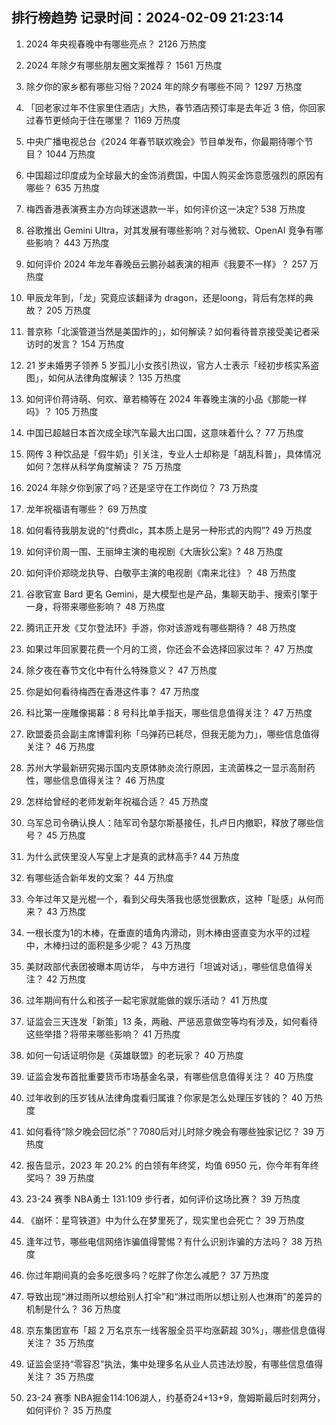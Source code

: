 
## 排行榜趋势 记录时间：2024-02-09 21:23:14
  
  1. 2024 年央视春晚中有哪些亮点？ 2126 万热度
    
  2. 2024 年除夕有哪些朋友圈文案推荐？ 1561 万热度
    
  3. 除夕你的家乡都有哪些习俗？2024 年的除夕有哪些不同？ 1297 万热度
    
  4. 「回老家过年不住家里住酒店」大热，春节酒店预订率是去年近 3 倍，你回家过春节更倾向于住在哪里？ 1169 万热度
    
  5. 中央广播电视总台《2024 年春节联欢晚会》节目单发布，你最期待哪个节目？ 1044 万热度
    
  6. 中国超过印度成为全球最大的金饰消费国，中国人购买金饰意愿强烈的原因有哪些？ 635 万热度
    
  7. 梅西香港表演赛主办方向球迷退款一半，如何评价这一决定? 538 万热度
    
  8. 谷歌推出 Gemini Ultra，对其发展有哪些影响？对与微软、OpenAI 竞争有哪些影响？ 443 万热度
    
  9. 如何评价 2024 年龙年春晚岳云鹏孙越表演的相声《我要不一样》？ 257 万热度
    
  10. 甲辰龙年到，「龙」究竟应该翻译为 dragon，还是loong，背后有怎样的典故？ 205 万热度
    
  11. 普京称「北溪管道当然是美国炸的」，如何解读？如何看待普京接受美记者采访时的发言？ 154 万热度
    
  12. 21 岁未婚男子领养 5 岁孤儿小女孩引热议，官方人士表示「经初步核实系盗图」，如何从法律角度解读？ 135 万热度
    
  13. 如何评价蒋诗萌、何欢、章若楠等在 2024 年春晚主演的小品《那能一样吗》？ 105 万热度
    
  14. 中国已超越日本首次成全球汽车最大出口国，这意味着什么？ 77 万热度
    
  15. 网传 3 种饮品是「假牛奶」引关注，专业人士却称是「胡乱科普」，具体情况如何？怎样从科学角度解读？ 75 万热度
    
  16. 2024 年除夕你到家了吗？还是坚守在工作岗位？ 73 万热度
    
  17. 龙年祝福语有哪些？ 69 万热度
    
  18. 如何看待我朋友说的“付费dlc，其本质上是另一种形式的内购”? 49 万热度
    
  19. 如何评价周一围、王丽坤主演的电视剧《大唐狄公案》? 48 万热度
    
  20. 如何评价郑晓龙执导、白敬亭主演的电视剧《南来北往》？ 48 万热度
    
  21. 谷歌官宣 Bard 更名 Gemini，是大模型也是产品，集聊天助手、搜索引擎于一身，将带来哪些影响？ 48 万热度
    
  22. 腾讯正开发《艾尔登法环》手游，你对该游戏有哪些期待？ 48 万热度
    
  23. 如果过年回家要花费一个月的工资，你还会不会选择回家过年？ 47 万热度
    
  24. 除夕夜在春节文化中有什么特殊意义？ 47 万热度
    
  25. 你是如何看待梅西在香港这件事？ 47 万热度
    
  26. 科比第一座雕像揭幕：8 号科比单手指天，哪些信息值得关注？ 47 万热度
    
  27. 欧盟委员会副主席博雷利称「乌弹药已耗尽，但我无能为力」，哪些信息值得关注？ 46 万热度
    
  28. 苏州大学最新研究揭示国内支原体肺炎流行原因，主流菌株之一显示高耐药性，哪些信息值得关注？ 46 万热度
    
  29. 怎样给曾经的老师发新年祝福合适？ 45 万热度
    
  30. 乌军总司令确认换人：陆军司令瑟尔斯基接任，扎卢日内撤职，释放了哪些信号？ 45 万热度
    
  31. 为什么武侠里没人写皇上才是真的武林高手? 44 万热度
    
  32. 有哪些适合新年发的文案？ 44 万热度
    
  33. 今年过年又是光棍一个，看到父母失落我也感觉很歉疚，这种「耻感」从何而来？ 43 万热度
    
  34. 一根长度为1的木棒，在垂直的墙角内滑动，则木棒由竖直变为水平的过程中，木棒扫过的面积是多少呢？ 43 万热度
    
  35. 美财政部代表团被曝本周访华， 与中方进行「坦诚对话」，哪些信息值得关注？ 42 万热度
    
  36. 过年期间有什么和孩子一起宅家就能做的娱乐活动？ 41 万热度
    
  37. 证监会三天连发「新策」13 条，两融、严惩恶意做空等均有涉及，如何看待这些举措？将带来哪些影响？ 41 万热度
    
  38. 如何一句话证明你是《英雄联盟》的老玩家？ 40 万热度
    
  39. 证监会发布首批重要货币市场基金名录，有哪些信息值得关注？ 40 万热度
    
  40. 过年收到的压岁钱从法律角度看归属谁？你家是怎么处理压岁钱的？ 40 万热度
    
  41. 如何看待“除夕晚会回忆杀”？7080后对儿时除夕晚会有哪些独家记忆？ 39 万热度
    
  42. 报告显示，2023 年 20.2% 的白领有年终奖，均值 6950 元，你今年有年终奖吗？ 39 万热度
    
  43. 23-24 赛季 NBA勇士 131:109 步行者，如何评价这场比赛？ 39 万热度
    
  44. 《崩坏：星穹铁道》中为什么在梦里死了，现实里也会死亡？ 39 万热度
    
  45. 逢年过节，哪些电信网络诈骗值得警惕？有什么识别诈骗的方法吗？ 38 万热度
    
  46. 你过年期间真的会多吃很多吗？吃胖了你怎么减肥？ 37 万热度
    
  47. 导致出现“淋过雨所以想给别人打伞”和“淋过雨所以想让别人也淋雨”的差异的机制是什么？ 36 万热度
    
  48. 京东集团宣布「超 2 万名京东一线客服全员平均涨薪超 30%」，哪些信息值得关注？ 35 万热度
    
  49. 证监会坚持“零容忍”执法，集中处理多名从业人员违法炒股，有哪些信息值得关注？ 35 万热度
    
  50. 23-24 赛季 NBA掘金114:106湖人，约基奇24+13+9，詹姆斯最后时刻两分，如何评价？ 35 万热度
    